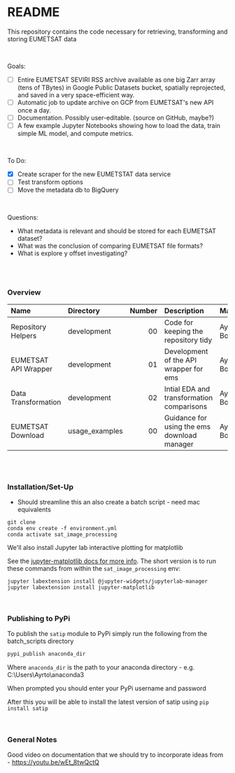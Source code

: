 # README

This repository contains the code necessary for retrieving, transforming and storing EUMETSAT data

<br>

Goals:

- [ ] Entire EUMETSAT SEVIRI RSS archive available as one big Zarr array (tens of TBytes) in Google Public Datasets bucket, spatially reprojected, and saved in a very space-efficient way.
- [ ] Automatic job to update archive on GCP from EUMETSAT's new API once a day.
- [ ] Documentation.  Possibly user-editable.  (source on GitHub, maybe?)
- [ ] A few example Jupyter Notebooks showing how to load the data, train simple ML model, and compute metrics.

<br>

To Do:

- [x] Create scraper for the new EUMETSTAT data service
- [ ] Test transform options
- [ ] Move the metadata db to BigQuery

<br>

Questions:

* What metadata is relevant and should be stored for each EUMETSAT dataset?
* What was the conclusion of comparing EUMETSAT file formats?
* What is explore y offset investigating?

<br>
<br>

### Overview

| Name                 | Directory      |   Number | Description                                 | Maintainer   |
|:---------------------|:---------------|---------:|:--------------------------------------------|:-------------|
| Repository Helpers   | development    |       00 | Code for keeping the repository tidy        | Ayrton Bourn |
| EUMETSAT API Wrapper | development    |       01 | Development of the API wrapper for ems      | Ayrton Bourn |
| Data Transformation  | development    |       02 | Intial EDA and transformation comparisons   | Ayrton Bourn |
| EUMETSAT Download    | usage_examples |       00 | Guidance for using the ems download manager | Ayrton Bourn |

<br>
<br>

### Installation/Set-Up

* Should streamline this an also create a batch script - need mac equivalents

```
git clone
conda env create -f environment.yml
conda activate sat_image_processing
```

We'll also install Jupyter lab interactive plotting for matplotlib

See the [jupyter-matplotlib docs for more info](https://github.com/matplotlib/jupyter-matplotlib).  The short version is to run these commands from within the `sat_image_processing` env:

```
jupyter labextension install @jupyter-widgets/jupyterlab-manager
jupyter labextension install jupyter-matplotlib
```

<br>

### Publishing to PyPi

To publish the `satip` module to PyPi simply run the following from the batch_scripts directory

```bash
pypi_publish anaconda_dir
```

Where `anaconda_dir` is the path to your anaconda directory - e.g. C:\Users\Ayrto\anaconda3

When prompted you should enter your PyPi username and password

After this you will be able to install the latest version of satip using `pip install satip`

<br>

### General Notes

Good video on documentation that we should try to incorporate ideas from - https://youtu.be/wEt_8twQctQ